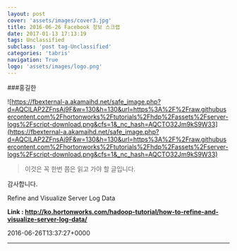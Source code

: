```yaml
---
layout: post
cover: 'assets/images/cover3.jpg'
title: 2016-06-26 Facebook 정보 스크랩
date: 2017-01-13 17:13:19
tags: Unclassified
subclass: 'post tag-Unclassified'
categories: 'tabris'
navigation: True
logo: 'assets/images/logo.png'
---
```


###홍길한

![https://fbexternal-a.akamaihd.net/safe_image.php?d=AQClLAP2ZFnsAj9F&w=130&h=130&url=https%3A%2F%2Fraw.githubusercontent.com%2Fhortonworks%2Ftutorials%2Fhdp%2Fassets%2Fserver-logs%2Fscript-download.png&cfs=1&_nc_hash=AQCTO32Jm9kS9W33](https://fbexternal-a.akamaihd.net/safe_image.php?d=AQClLAP2ZFnsAj9F&w=130&h=130&url=https%3A%2F%2Fraw.githubusercontent.com%2Fhortonworks%2Ftutorials%2Fhdp%2Fassets%2Fserver-logs%2Fscript-download.png&cfs=1&_nc_hash=AQCTO32Jm9kS9W33)

>이것은 꼭 한번 쯤은 읽고 가야 할 글입니다.

감사합니다.

Refine and Visualize Server Log Data



**Link : <http://ko.hortonworks.com/hadoop-tutorial/how-to-refine-and-visualize-server-log-data/>**

2016-06-26T13:37:27+0000

---

